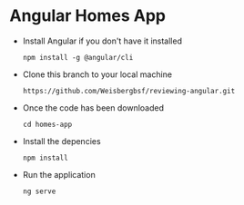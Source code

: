 # Angular Homes App
- Install Angular if you don't have it installed

  `npm install -g @angular/cli`

- Clone this branch to your local machine

  `https://github.com/Weisbergbsf/reviewing-angular.git`

- Once the code has been downloaded

  `cd homes-app`

- Install the depencies

  `npm install` 

- Run the application 

  `ng serve`
